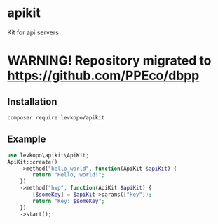 # apikit
Kit for api servers

# **WARNING! Repository migrated to https://github.com/PPEco/dbpp**

## Installation
```
composer require levkopo/apikit
```

## Example
```php
use levkopo\apikit\ApiKit;
ApiKit::create()
    ->method("hello_world", function(ApiKit $apiKit) {
        return "Hello, world!";
    })
    ->method("hwp", function(ApiKit $apiKit) {
        [$someKey] = $apiKit->params(["key"]);
        return "Key: $someKey";
    })
    ->start();
```
